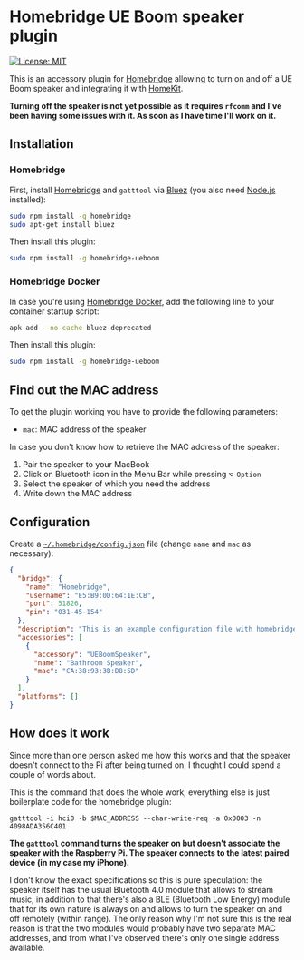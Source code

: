 # Homebridge UE Boom speaker plugin

[![License: MIT](https://img.shields.io/badge/License-MIT-yellow.svg)](https://opensource.org/licenses/MIT)

This is an accessory plugin for [Homebridge](https://github.com/nfarina/homebridge) allowing to turn on and off a UE Boom speaker and integrating it with [HomeKit](https://www.apple.com/ios/home/).

**Turning off the speaker is not yet possible as it requires `rfcomm` and I've been having some issues with it. As soon as I have time I'll work on it.**

## Installation

### Homebridge

First, install [Homebridge](https://github.com/nfarina/homebridge) and `gatttool` via [Bluez](http://www.bluez.org) (you also need [Node.js](https://nodejs.org/) installed):

```bash
sudo npm install -g homebridge
sudo apt-get install bluez
```

Then install this plugin:

```bash
sudo npm install -g homebridge-ueboom
```

### Homebridge Docker

In case you're using [Homebridge Docker](https://github.com/oznu/docker-homebridge), add the following line to your container startup script:

```bash
apk add --no-cache bluez-deprecated
```

Then install this plugin:

```bash
sudo npm install -g homebridge-ueboom
```

## Find out the MAC address

To get the plugin working you have to provide the following parameters:

  * `mac`: MAC address of the speaker

In case you don't know how to retrieve the MAC address of the speaker:

 1. Pair the speaker to your MacBook
 2. Click on Bluetooth icon in the Menu Bar while pressing `⌥ Option`
 3. Select the speaker of which you need the address
 4. Write down the MAC address

## Configuration

Create a [`~/.homebridge/config.json`](https://github.com/nfarina/homebridge/blob/master/config-sample.json) file (change `name` and `mac` as necessary):


```json
{
  "bridge": {
    "name": "Homebridge",
    "username": "E5:B9:0D:64:1E:CB",
    "port": 51826,
    "pin": "031-45-154"
  },
  "description": "This is an example configuration file with homebridge-ueboom plugin.",
  "accessories": [
    {
      "accessory": "UEBoomSpeaker",
      "name": "Bathroom Speaker",
      "mac": "CA:38:93:3B:D8:5D"
    }
  ],
  "platforms": []
}
```

## How does it work

Since more than one person asked me how this works and that the speaker doesn't connect to the Pi after being turned on, I thought I could spend a couple of words about.

This is the command that does the whole work, everything else is just boilerplate code for the homebridge plugin:

`gatttool -i hci0 -b $MAC_ADDRESS --char-write-req -a 0x0003 -n 4098ADA356C401`

**The `gatttool` command turns the speaker on but doesn’t associate the speaker with the Raspberry Pi. The speaker connects to the latest paired device (in my case my iPhone).**

I don't know the exact specifications so this is pure speculation: the speaker itself has the usual Bluetooth 4.0 module that allows to stream music, in addition to that there's also a BLE (Bluetooth Low Energy) module that for its own nature is always on and allows to turn the speaker on and off remotely (within range). The only reason why I'm not sure this is the real reason is that the two modules would probably have two separate MAC addresses, and from what I've observed there's only one single address available.
